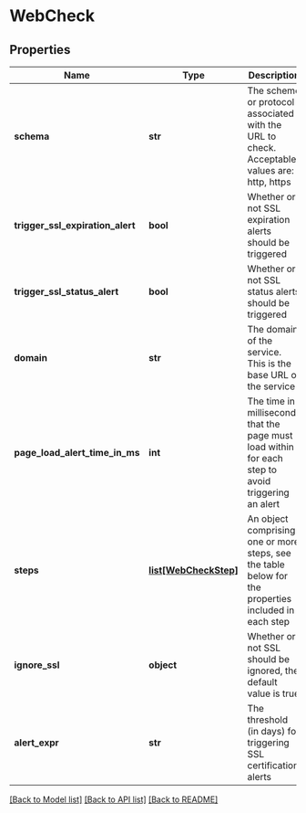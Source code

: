 # WebCheck

## Properties
Name | Type | Description | Notes
------------ | ------------- | ------------- | -------------
**schema** | **str** | The scheme or protocol associated with the URL to check. Acceptable values are: http, https | [optional] 
**trigger_ssl_expiration_alert** | **bool** | Whether or not SSL expiration alerts should be triggered | [optional] 
**trigger_ssl_status_alert** | **bool** | Whether or not SSL status alerts should be triggered | [optional] 
**domain** | **str** | The domain of the service. This is the base URL of the service | 
**page_load_alert_time_in_ms** | **int** | The time in milliseconds that the page must load within for each step to avoid triggering an alert | [optional] 
**steps** | [**list[WebCheckStep]**](WebCheckStep.md) | An object comprising one or more steps, see the table below for the properties included in each step | [optional] 
**ignore_ssl** | **object** | Whether or not SSL should be ignored, the default value is true | [optional] 
**alert_expr** | **str** | The threshold (in days) for triggering SSL certification alerts | [optional] 

[[Back to Model list]](../README.md#documentation-for-models) [[Back to API list]](../README.md#documentation-for-api-endpoints) [[Back to README]](../README.md)



